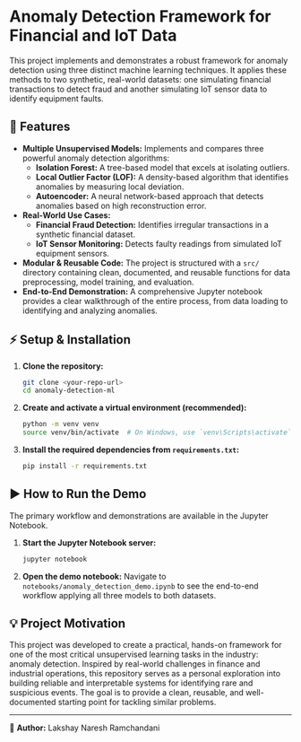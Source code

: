 # Anomaly Detection Framework for Financial and IoT Data

This project implements and demonstrates a robust framework for anomaly detection using three distinct machine learning techniques. It applies these methods to two synthetic, real-world datasets: one simulating financial transactions to detect fraud and another simulating IoT sensor data to identify equipment faults.

## 🚀 Features

- **Multiple Unsupervised Models:** Implements and compares three powerful anomaly detection algorithms:
    - **Isolation Forest:** A tree-based model that excels at isolating outliers.
    - **Local Outlier Factor (LOF):** A density-based algorithm that identifies anomalies by measuring local deviation.
    - **Autoencoder:** A neural network-based approach that detects anomalies based on high reconstruction error.
- **Real-World Use Cases:**
    - **Financial Fraud Detection:** Identifies irregular transactions in a synthetic financial dataset.
    - **IoT Sensor Monitoring:** Detects faulty readings from simulated IoT equipment sensors.
- **Modular & Reusable Code:** The project is structured with a `src/` directory containing clean, documented, and reusable functions for data preprocessing, model training, and evaluation.
- **End-to-End Demonstration:** A comprehensive Jupyter notebook provides a clear walkthrough of the entire process, from data loading to identifying and analyzing anomalies.

<!-- ## 📂 Project Structure

A clean and scalable project structure designed for clarity and maintainability.

anomaly-detection-ml/
├── .gitignore                # Standard file to ignore Python artifacts
├── README.md                 # You are here!
├── requirements.txt          # Project dependencies
├── data/
│   ├── finance_transactions.csv  # Synthetic financial transaction data
│   └── iot_sensor_readings.csv   # Synthetic IoT sensor data
├── notebooks/
│   └── anomaly_detection_demo.ipynb  # Main demonstration notebook
├── results/
│   └── README.md               # Explanation of the results directory
└── src/
├── init.py
├── data_utils.py           # Data loading and preprocessing functions
└── anomaly_models.py       # Implementations of the detection models -->


## ⚡ Setup & Installation

1.  **Clone the repository:**
    ```bash
    git clone <your-repo-url>
    cd anomaly-detection-ml
    ```

2.  **Create and activate a virtual environment (recommended):**
    ```bash
    python -m venv venv
    source venv/bin/activate  # On Windows, use `venv\Scripts\activate`
    ```

3.  **Install the required dependencies from `requirements.txt`:**
    ```bash
    pip install -r requirements.txt
    ```

## ▶️ How to Run the Demo

The primary workflow and demonstrations are available in the Jupyter Notebook.

1.  **Start the Jupyter Notebook server:**
    ```bash
    jupyter notebook
    ```
2.  **Open the demo notebook:**
    Navigate to `notebooks/anomaly_detection_demo.ipynb` to see the end-to-end workflow applying all three models to both datasets.

## 💡 Project Motivation
This project was developed to create a practical, hands-on framework for one of the most critical unsupervised learning tasks in the industry: anomaly detection. Inspired by real-world challenges in finance and industrial operations, this repository serves as a personal exploration into building reliable and interpretable systems for identifying rare and suspicious events. The goal is to provide a clean, reusable, and well-documented starting point for tackling similar problems.

---
📝 **Author:** Lakshay Naresh Ramchandani